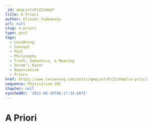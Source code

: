 ```yaml
---
_id: qmqLxvtsPzZ2s6mpY
title: A Priori
author: Eliezer_Yudkowsky
url: null
slug: a-priori
type: post
tags:
  - LessWrong
  - Concept
  - Post
  - Philosophy
  - Truth,_Semantics, & Meaning
  - Occam's_Razor
  - Bayesianism
  - Priors
href: https://www.lesswrong.com/posts/qmqLxvtsPzZ2s6mpY/a-priori
sequence: Physicalism 201
chapter: null
synchedAt: '2022-08-30T08:17:34.607Z'
---
```

# A Priori

